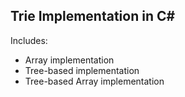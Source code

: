 ## Trie Implementation in C#

Includes:

- Array implementation
- Tree-based implementation
- Tree-based Array implementation
